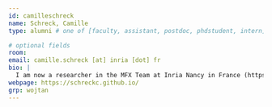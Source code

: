 ```yaml
---
id: camilleschreck
name: Schreck, Camille
type: alumni # one of [faculty, assistant, postdoc, phdstudent, intern]

# optional fields
room: 
email: camille.schreck [at] inria [dot] fr
bio: |
  I am now a researcher in the MFX Team at Inria Nancy in France (https://mfx.loria.fr/). I was a postdoc researcher at IST Austria in [Chris Wojtan Group](https://pub.ista.ac.at/~wojtan/) between 2016 and 2020. I am interested in physics-based simulation and modeling natural phenoma as well as geometric modeling. I obtained my PhD in 2016 at the University of Grenoble-Alpes, supervised by Stefanie Hahmann and Damien Rohmer of the Imagine Team. I got an Engenieering Degree in 2013 from the school ENSIMAG (Grenoble INP) of Grenoble, France.
webpage: https://schreckc.github.io/
grp: wojtan
---
```

